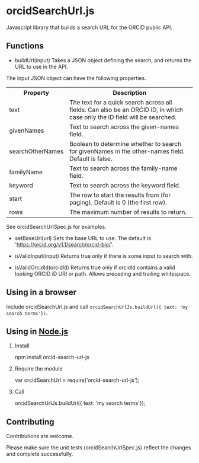 orcidSearchUrl.js
=================

Javascript library that builds a search URL for the ORCID public API.

## Functions

* buildUrl(input) Takes a JSON object defining the search, and returns the URL to use in the API.

The input JSON object can have the following properties.

<table>
    <tr>
        <th>Property</th>
        <th>Description</th>
    </tr>
    <tr>
        <td>text</td>
        <td>The text for a quick search across all fields. Can also be an ORCID iD, in which case only the iD field will be searched.</td>
    </tr>
    <tr>
        <td>givenNames</td>
        <td>Text to search across the given-names field.</td>
    </tr>
    <tr>
        <td>searchOtherNames</td>
        <td>Boolean to determine whether to search for givenNames in the other-names field. Default is false.</td>
    </tr>
    <tr>
        <td>familyName</td>
        <td>Text to search across the family-name field.</td>
    </tr>
    <tr>
        <td>keyword</td>
        <td>Text to search across the keyword field.</td>
    </tr>
    <tr>
        <td>start</td>
        <td>The row to start the results from (for paging). Default is 0 (the first row).</td>
    </tr>
    <tr>
        <td>rows</td>
        <td>The maximum number of results to return.</td>
    </tr>
</table>

See orcidSearchUrlSpec.js for examples.

* setBaseUrl(url) Sets the base URL to use. The default is 'https://orcid.org/v1.1/search/orcid-bio/'.

* isValidInput(input) Returns true only if there is some input to search with.

* isValidOrcidId(orcidId) Returns true only if orcidId contains a valid looking ORCID iD URI or path. 
Allows preceding and trailing whitespace.


## Using in a browser
Include orcidSearchUrl.js and call ``orcidSearchUrlJs.buildUrl({ text: 'my search terms'})``.


## Using in [Node.js](http://nodejs.org/)
1. Install
    
    npm install orcid-search-url-js
    
2. Require the module

    var orcidSearchUrl = require('orcid-search-url-js');
    
3. Call

    orcidSearchUrlJs.buildUrl({ text: 'my search terms'});

   
## Contributing

Contributions are welcome.

Please make sure the unit tests (orcidSearchUrlSpec.js) reflect the changes and complete successfully. 
